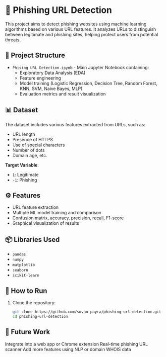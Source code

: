 # 🔐 Phishing URL Detection

This project aims to detect phishing websites using machine learning algorithms based on various URL features. It analyzes URLs to distinguish between legitimate and phishing sites, helping protect users from potential threats.

## 📁 Project Structure

- `Phising URL Detection.ipynb` - Main Jupyter Notebook containing:
  - Exploratory Data Analysis (EDA)
  - Feature engineering
  - Model training (Logistic Regression, Decision Tree, Random Forest, KNN, SVM, Naive Bayes, MLP)
  - Evaluation metrics and result visualization

## 📊 Dataset

The dataset includes various features extracted from URLs, such as:
- URL length
- Presence of HTTPS
- Use of special characters
- Number of dots
- Domain age, etc.

**Target Variable**:  
- `1`: Legitimate  
- `-1`: Phishing

## ⚙️ Features

- URL feature extraction
- Multiple ML model training and comparison
- Confusion matrix, accuracy, precision, recall, F1-score
- Graphical visualization of results

## 📦 Libraries Used

- `pandas`
- `numpy`
- `matplotlib`
- `seaborn`
- `scikit-learn`

## 🚀 How to Run

1. Clone the repository:
   ```bash
   git clone https://github.com/sovan-payra/phishing-url-detection.git
   cd phishing-url-detection
   
## 🧠 Future Work
Integrate into a web app or Chrome extension
Real-time phishing URL scanner
Add more features using NLP or domain WHOIS data
